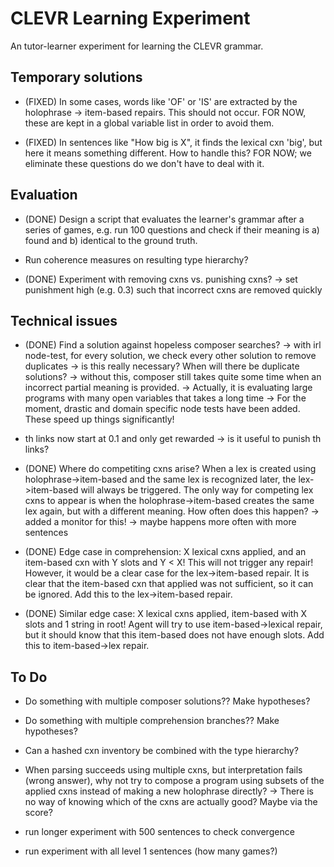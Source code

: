 # CLEVR Learning Experiment

An tutor-learner experiment for learning the CLEVR grammar.

## Temporary solutions

 - (FIXED) In some cases, words like 'OF' or 'IS' are extracted by the holophrase -> item-based repairs. 
   This should not occur. FOR NOW, these are kept in a global variable list in order to avoid them.

 - (FIXED) In sentences like "How big is X", it finds the lexical cxn 'big', but here it means something different.
    How to handle this? FOR NOW; we eliminate these questions do we don't have to deal with it.

## Evaluation

 - (DONE) Design a script that evaluates the learner's grammar after a series of games, 
   e.g. run 100 questions and check if their meaning is a) found and b) identical to the ground truth.

 - Run coherence measures on resulting type hierarchy? 

 - (DONE) Experiment with removing cxns vs. punishing cxns?
	-> set punishment high (e.g. 0.3) such that incorrect cxns are removed quickly

## Technical issues

 - (DONE) Find a solution against hopeless composer searches?
	-> with irl node-test, for every solution, we check every other solution to remove duplicates
	-> is this really necessary? When will there be duplicate solutions?
	-> without this, composer still takes quite some time when an incorrect partial meaning is provided.
	-> Actually, it is evaluating large programs with many open variables that takes a long time
	-> For the moment, drastic and domain specific node tests have been added. These speed up things significantly!

 - th links now start at 0.1 and only get rewarded
	-> is it useful to punish th links?

 - (DONE) Where do competiting cxns arise?
	When a lex is created using holophrase->item-based and the same lex is recognized later, 
	the lex->item-based will always be triggered. 
	The only way for competing lex cxns to appear is when the holophrase->item-based creates 
	the same lex again, but with a different meaning. How often does this happen?
	-> added a monitor for this!
	-> maybe happens more often with more sentences

 - (DONE) Edge case in comprehension:
	X lexical cxns applied, and an item-based cxn with Y slots and Y < X!
	This will not trigger any repair! However, it would be a clear case
	for the lex->item-based repair. It is clear that the item-based cxn
	that applied was not sufficient, so it can be ignored.
	Add this to the lex->item-based repair.

 - (DONE) Similar edge case:
	X lexical cxns applied, item-based with X slots and 1 string in root!
	Agent will try to use item-based->lexical repair, but it should know
	that this item-based does not have enough slots. Add this to item-based->lex repair.

## To Do 

 - Do something with multiple composer solutions?? Make hypotheses?
 - Do something with multiple comprehension branches?? Make hypotheses?
 - Can a hashed cxn inventory be combined with the type hierarchy?

 - When parsing succeeds using multiple cxns, but interpretation fails (wrong answer), 
   why not try to compose a program using subsets of the applied cxns instead of making a new holophrase directly?
	-> There is no way of knowing which of the cxns are actually good? Maybe via the score?

 - run longer experiment with 500 sentences to check convergence
 - run experiment with all level 1 sentences (how many games?)
